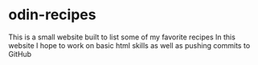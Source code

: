 # odin-recipes

This is a small website built to list some of my favorite recipes
In this website I hope to work on basic html skills as well as pushing commits to GitHub